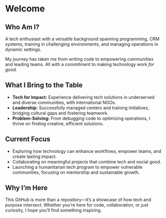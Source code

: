 # Welcome

## Who Am I?  

A tech enthusiast with a versatile background spanning programming, CRM systems, training in challenging environments, and managing operations in dynamic settings.  

My journey has taken me from writing code to empowering communities and leading teams. All with a commitment to making technology work *for good.*

## What I Bring to the Table  

- **Tech for Impact:** Experience delivering tech solutions in underserved and diverse communities, with international NGOs.
- **Leadership:** Successfully managed centers and training initiatives, bridging cultural gaps and fostering teamwork.
- **Problem-Solving:** From debugging code to optimizing operations, I thrive on finding creative, efficient solutions.

## Current Focus  

- Exploring how technology can enhance workflows, empower teams, and create lasting impact.
- Collaborating on meaningful projects that combine tech and social good.
- Launching a humanitarian tech program to empower vulnerable communities, focusing on mentorship and sustainable growth.

## Why I’m Here  

This GitHub is more than a repository—it’s a showcase of how tech and purpose intersect.
Whether you’re here for code, collaboration, or just curiosity, I hope you’ll find something inspiring.
